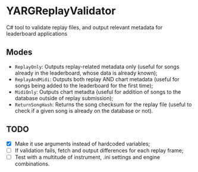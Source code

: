 # YARGReplayValidator

C# tool to validate replay files, and output relevant metadata for leaderboard applications

## Modes

- `ReplayOnly`: Outputs replay-related metadata only (useful for songs already in the leaderboard, whose data is already known);
- `ReplayAndMidi`: Outputs both replay AND chart metadata (useful for songs being added to the leaderboard for the first time);
- `MidiOnly`: Outputs chart metadta (useful for addition of songs to the database outside of replay submission);
- `ReturnSongHash`: Returns the song checksum for the replay file (useful to check if a given song is already on the database or not).

## TODO

- [x] Make it use arguments instead of hardcoded variables;
- [ ] If validation fails, fetch and output differences for each replay frame;
- [ ] Test with a multitude of instrument, .ini settings and engine combinations.